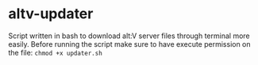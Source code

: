 # altv-updater
Script written in bash to download alt:V server files through terminal more easily.
Before running the script make sure to have execute permission on the file: `chmod +x updater.sh`
